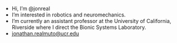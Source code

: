 - Hi, I’m @jonreal
- I’m interested in robotics and neuromechanics.
- I’m currently an assistant professor at the University of California, Riverside where I direct the Bionic Systems Laboratory.
- jonathan.realmuto@ucr.edu

<!---
jonreal/jonreal is a ✨ special ✨ repository because its `README.md` (this file) appears on your GitHub profile.
You can click the Preview link to take a look at your changes.
--->
